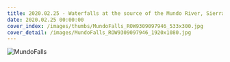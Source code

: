 ```yaml
---
title: 2020.02.25 - Waterfalls at the source of the Mundo River, Sierra de Riopar, Albacete, Spain (© Westend61/Getty Images)
date: 2020.02.25 00:00:00
cover_index: /images/thumbs/MundoFalls_ROW9309097946_533x300.jpg
cover_detail: /images/MundoFalls_ROW9309097946_1920x1080.jpg
---
```


![MundoFalls](/images/MundoFalls_ROW9309097946_1920x1080.jpg)
